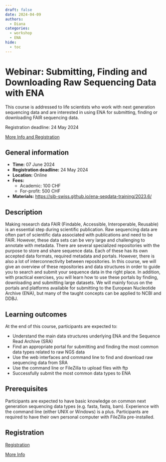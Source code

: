 ```yaml
---
draft: false
date: 2024-04-09
authors:
  - Diana
categories:
  - workshop
  - ENA
hide:
  - toc
---
```


# Webinar: Submitting, Finding and Downloading Raw Sequencing Data with ENA

This course is addressed to life scientists who work with next generation sequencing data and are interested in using ENA for submitting, finding or downloading FAIR sequencing data.

Registration deadline: 24 May 2024

[More Info and Registration](https://www.sib.swiss/training/course/20240607_ENARS) 

<!-- more -->

## General information 

* __Time:__ 07 June 2024
* __Registration deadline:__ 24 May 2024
* __Location:__  Online
* __Fees:__ 
    *  Academic: 100 CHF
    *  For-profit: 500 CHF
* __Materials:__ https://sib-swiss.github.io/ena-seqdata-training/2023.6/

## Description

Making research data FAIR (Findable, Accessible, Interoperable, Reusable) is an essential step during scientific publication. Raw sequencing data are often part of scientific data associated with publications and need to be FAIR. However, these data sets can be very large and challenging to annotate with metadata. There are several specialized repositories with the purpose to store and share sequence data. Each of these has its own accepted data formats, required metadata and portals. However, there is also a lot of interconnectivity between repositories. In this course, we will give an overview of these repositories and data structures in order to guide you to search and submit your sequence data in the right place. In addition, with practical exercises, you will learn how to use these portals by finding, downloading and submitting large datasets. We will mainly focus on the portals and platforms available for submitting to the European Nucleotide Archive (ENA), but many of the taught concepts can be applied to NCBI and DDBJ.

## Learning outcomes

At the end of this course, participants are expected to:

* Understand the main data structures underlying ENA and the Sequence Read Archive (SRA)
* Find an appropriate portal for submitting and finding the most common data types related to raw NGS data
* Use the web interfaces and command line to find and download raw sequencing data from SRA
* Use the command line or FileZilla to upload files with ftp
* Successfully submit the most common data types to ENA


## Prerequisites

Participants are expected to have basic knowledge on common next generation sequencing data types (e.g. fasta, fastq, bam). Experience with the command line (either UNIX or Windows) is a plus.
Participants are required to have their own personal computer with FileZilla pre-installed.

## Registration

[Registration](https://www.sib.swiss/training/course-apply/20240607_ENARS) 

[More Info](https://www.sib.swiss/training/course/20240607_ENARS) 


